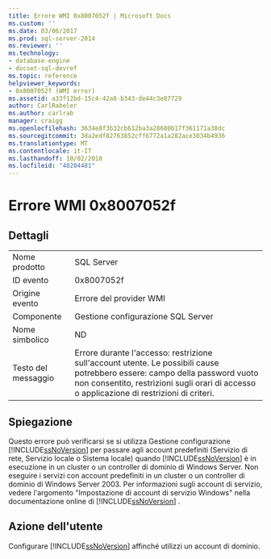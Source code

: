 ```yaml
---
title: Errore WMI 0x8007052f | Microsoft Docs
ms.custom: ''
ms.date: 03/06/2017
ms.prod: sql-server-2014
ms.reviewer: ''
ms.technology:
- database-engine
- docset-sql-devref
ms.topic: reference
helpviewer_keywords:
- 0x8007052f (WMI error)
ms.assetid: a33f12bd-15c4-42a8-b343-de44c3e87729
author: CarlRabeler
ms.author: carlrab
manager: craigg
ms.openlocfilehash: 3634e8f3b32cb612ba3a28680b17f361171a38dc
ms.sourcegitcommit: 3da2edf82763852cff6772a1a282ace3034b4936
ms.translationtype: MT
ms.contentlocale: it-IT
ms.lasthandoff: 10/02/2018
ms.locfileid: "48204481"
---
```

# <a name="wmi-error-0x8007052f"></a>Errore WMI 0x8007052f
    
## <a name="details"></a>Dettagli  
  
|||  
|-|-|  
|Nome prodotto|SQL Server|  
|ID evento|0x8007052f|  
|Origine evento|Errore del provider WMI|  
|Componente|Gestione configurazione SQL Server|  
|Nome simbolico|ND|  
|Testo del messaggio|Errore durante l'accesso: restrizione sull'account utente. Le possibili cause potrebbero essere: campo della password vuoto non consentito, restrizioni sugli orari di accesso o applicazione di restrizioni di criteri.|  
  
## <a name="explanation"></a>Spiegazione  
 Questo errore può verificarsi se si utilizza Gestione configurazione [!INCLUDE[ssNoVersion](../includes/ssnoversion-md.md)] per passare agli account predefiniti (Servizio di rete, Servizio locale o Sistema locale) quando [!INCLUDE[ssNoVersion](../includes/ssnoversion-md.md)] è in esecuzione in un cluster o un controller di dominio di Windows Server. Non eseguire i servizi con account predefiniti in un cluster o un controller di dominio di Windows Server 2003. Per informazioni sugli account di servizio, vedere l'argomento "Impostazione di account di servizio Windows" nella documentazione online di [!INCLUDE[ssNoVersion](../includes/ssnoversion-md.md)] .  
  
## <a name="user-action"></a>Azione dell'utente  
 Configurare [!INCLUDE[ssNoVersion](../includes/ssnoversion-md.md)] affinché utilizzi un account di dominio.  
  
  
